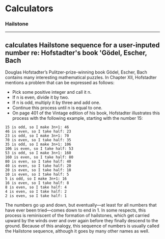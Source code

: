 # Calculators

### Hailstone
---
calculates Hailstone sequence for a user-inputed number
re: Hofstadter's book 'Gödel, Escher, Bach
---
Douglas Hofstadter’s Pulitzer-prize-winning book Gödel, Escher, Bach contains many interesting mathematical puzzles.
In Chapter XII, Hofstadter mentions a problem that can be expressed as follows:

- Pick some positive integer and call it n.
- If n is even, divide it by two.
- If n is odd, multiply it by three and add one.
- Continue this process until n is equal to one.
- On page 401 of the Vintage edition of his book, Hofstadter illustrates this process with the following example, starting with the number 15:

```
15 is odd, so I make 3n+1: 46
46 is even, so I take half: 23
23 is odd, so I make 3n+1: 70
70 is even, so I take half: 35
35 is odd, so I make 3n+1: 106
106 is even, so I take half: 53
53 is odd, so I make 3n+1: 160
160 is even, so I take half: 80
80 is even, so I take half: 40
40 is even, so I take half: 20
20 is even, so I take half: 10
10 is even, so I take half: 5
5 is odd, so I make 3n+1: 16
16 is even, so I take half: 8
8 is even, so I take half: 4
4 is even, so I take half: 2
2 is even, so I take half: 1
```
The numbers go up and down, but eventually—at least for all numbers that have ever been tried—comes down to end in 1. 
In some respects, this process is reminiscent of the formation of hailstones, which get carried upward by the winds 
over and over again before they finally descend to the ground. Because of this analogy, this sequence of numbers is 
usually called the Hailstone sequence, although it goes by many other names as well.

